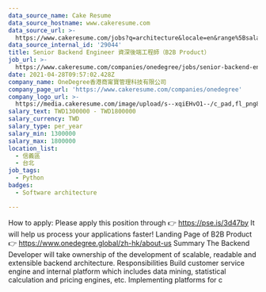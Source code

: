 ```yaml
---
data_source_name: Cake Resume
data_source_hostname: www.cakeresume.com
data_source_url: >-
  https://www.cakeresume.com/jobs?q=architecture&locale=en&range%5Bsalary_range%5D%5Bmin%5D=1000000&page=4
data_source_internal_id: '29044'
title: Senior Backend Engineer 資深後端工程師（B2B Product）
job_url: >-
  https://www.cakeresume.com/companies/onedegree/jobs/senior-backend-engineer-b2b-product
date: 2021-04-28T09:57:02.428Z
company_name: OneDegree香港商甯寶管理科技有限公司
company_page_url: 'https://www.cakeresume.com/companies/onedegree'
company_logo_url: >-
  https://media.cakeresume.com/image/upload/s--xqiEHvO1--/c_pad,fl_png8,h_200,w_200/v1578296147/zhabcskfo2ifv72dmwtx.png
salary_text: TWD1300000 - TWD1800000
salary_currency: TWD
salary_type: per_year
salary_min: 1300000
salary_max: 1800000
location_list:
  - 信義區
  - 台北
job_tags:
  - Python
badges:
  - Software architecture

---
```


How to apply: Please apply this position through 👉 https://pse.is/3d47by It will help us process your applications faster! Landing Page of B2B Product 👉 https://www.onedegree.global/zh-hk/about-us Summary The Backend Developer will take ownership of the development of scalable, readable and extensible backend architecture. Responsibilities Build customer service engine and internal platform which includes data mining, statistical calculation and pricing engines, etc. Implementing platforms for c